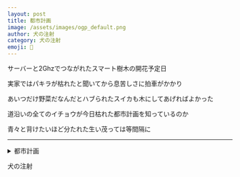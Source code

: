 ```yaml
---
layout: post
title: 都市計画
image: /assets/images/ogp_default.png
author: 犬の注射
category: 犬の注射
emoji: 💉
---
```


<div class="tanka-area"><div class="tanka">
<p>サーバーと2Ghzでつながれたスマート樹木の開花予定日</p>

<p>実家ではパキラが枯れたと聞いてから息苦しさに拍車がかかり</p>

<p>あいつだけ野菜だなんだとハブられたスイカも木にしてあげればよかった</p>

<p>道沿いの全てのイチョウが今日枯れた都市計画を知っているのか</p>

<p>青々と背けたいほど分たれた生い茂っては等間隔に</p>

</div></div>

---

<details><summary>都市計画</summary>
サーバーと2Ghzでつながれたスマート樹木の開花予定日<br/>
実家ではパキラが枯れたと聞いてから息苦しさに拍車がかかり<br/>
あいつだけ野菜だなんだとハブられたスイカも木にしてあげればよかった<br/>
道沿いの全てのイチョウが今日枯れた都市計画を知っているのか<br/>
青々と背けたいほど分たれた生い茂っては等間隔に<br/>
<br/>

</details>

犬の注射
